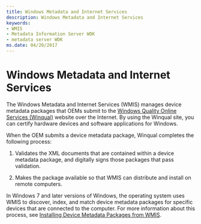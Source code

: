 ```yaml
---
title: Windows Metadata and Internet Services
description: Windows Metadata and Internet Services
keywords:
- WMIS
- Metadata Information Server WDK
- metadata server WDK
ms.date: 04/20/2017
---
```


# Windows Metadata and Internet Services


The Windows Metadata and Internet Services (WMIS) manages device metadata packages that OEMs submit to the [Windows Quality Online Services (Winqual)](../dashboard/index.yml) website over the Internet. By using the Winqual site, you can certify hardware devices and software applications for Windows.

When the OEM submits a device metadata package, Winqual completes the following process:

1.  Validates the XML documents that are contained within a device metadata package, and digitally signs those packages that pass validation.

2.  Makes the package available so that WMIS can distribute and install on remote computers.

In Windows 7 and later versions of Windows, the operating system uses WMIS to discover, index, and match device metadata packages for specific devices that are connected to the computer. For more information about this process, see [Installing Device Metadata Packages from WMIS](installing-device-metadata-packages-from-wmis.md).

 

